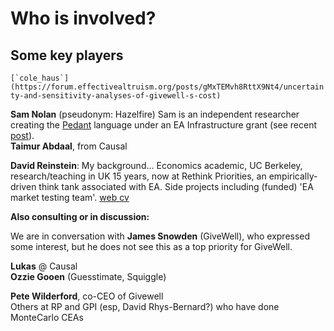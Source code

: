 # Who is involved?

## Some key players

``[`cole_haus`](https://forum.effectivealtruism.org/posts/gMxTEMvh8RttX9Nt4/uncertainty-and-sensitivity-analyses-of-givewell-s-cost)``

**Sam Nolan** (pseudonym: Hazelfire) Sam is an independent researcher creating the [Pedant](https://hazelfire.github.io/pedant/#/) language under an EA Infrastructure grant (see recent [post](https://forum.effectivealtruism.org/posts/xue4yQ5rn6iDsHdmM/pedant-a-type-checker-for-cost-effectiveness-analysis)).\
**Taimur Abdaal**, from Causal&#x20;

**David Reinstein**: My background... Economics academic, UC Berkeley, research/teaching in UK 15 years, now at Rethink Priorities, an empirically-driven think tank associated with EA. Side projects including (funded) 'EA market testing team'. [web cv](https://daaronr.github.io/markdown-cv/)



**Also consulting or in discussion:**&#x20;

We are in conversation with **James Snowden** (GiveWell), who expressed some interest, but he does not see this as a top priority for GiveWell.

**Lukas** @ Causal\
**Ozzie Gooen** (Guesstimate, Squiggle)

**Pete Wilderford**, co-CEO of Givewell\
Others at RP and GPI (esp, David Rhys-Bernard?) who have done MonteCarlo CEAs

